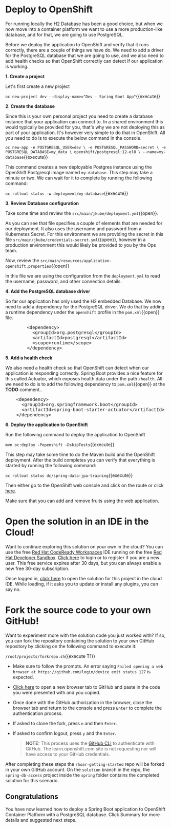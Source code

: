# Deploy to OpenShift

For running locally the H2 Database has been a good choice, but when we now move into a container platform we want to use a more production-like database, and for that, we are going to use PostgreSQL. 

Before we deploy the application to OpenShift and verify that it runs correctly, there are a couple of things we have do. We need to add a driver for the PostgreSQL database that we are going to use, and we also need to add health checks so that OpenShift correctly can detect if our application is working. 

**1. Create a project**

Let's first create a new project

``oc new-project dev --display-name="Dev - Spring Boot App"``{{execute}}

**2. Create the database**

Since this is your own personal project you need to create a database instance that your application can connect to. In a shared environment this would typically be provided for you, that's why we are not deploying this as part of your application. It's however very simple to do that in OpenShift. All you need to do is to execute the below command in the console.

``oc new-app -e POSTGRESQL_USER=dev \
             -e POSTGRESQL_PASSWORD=secret \
             -e POSTGRESQL_DATABASE=my_data \
             openshift/postgresql:12-el8 \
             --name=my-database``{{execute}}

This command creates a new deployable Postgres instance using the OpenShift Postgresql image named `my-database`. This step may take a minute or two. We can wait for it to complete by running the following command:

``oc rollout status -w deployment/my-database``{{execute}}

**3. Review Database configuration**

Take some time and review the ``src/main/jkube/deployment.yml``{{open}}.

As you can see that file specifies a couple of elements that are needed for our deployment. It also uses the username and password from a Kubernetes Secret. For this environment we are providing the secret in this file ``src/main/jkube/credentials-secret.yml``{{open}}, however in a production environment this would likely be provided to you by the Ops team.

Now, review the ``src/main/resources/application-openshift.properties``{{open}}

In this file we are using the configuration from the `deployment.yml` to read the username, password, and other connection details. 

**4. Add the PostgreSQL database driver**

So far our application has only used the H2 embedded Database. We now need to add a dependency for the PostgreSQL driver. We do that by adding a runtime dependency under the `openshift` profile in the ``pom.xml``{{open}} file.

<pre class="file" data-filename="pom.xml" data-target="insert" data-marker="<!-- TODO: Add PostgreSQL database dependency here -->">
        &lt;dependency&gt;
          &lt;groupId&gt;org.postgresql&lt;/groupId&gt;
          &lt;artifactId&gt;postgresql&lt;/artifactId&gt;
          &lt;scope&gt;runtime&lt;/scope&gt;
        &lt;/dependency&gt;
</pre>


**5. Add a health check**

We also need a health check so that OpenShift can detect when our application is responding correctly. Spring Boot provides a nice feature for this called Actuator, which exposes health data under the path `/health`. All we need to do is to add the following dependency to ``pom.xml``{{open}} at the **TODO** comment..

<pre class="file" data-filename="pom.xml" data-target="insert" data-marker="<!-- TODO: Add Actuator dependency here -->">
    &lt;dependency&gt;
      &lt;groupId&gt;org.springframework.boot&lt;/groupId&gt;
      &lt;artifactId&gt;spring-boot-starter-actuator&lt;/artifactId&gt;
    &lt;/dependency&gt;
</pre>

**6. Deploy the application to OpenShift**

Run the following command to deploy the application to OpenShift

``mvn oc:deploy -Popenshift -DskipTests``{{execute}}

This step may take some time to do the Maven build and the OpenShift deployment. After the build completes you can verify that everything is started by running the following command:

``oc rollout status dc/spring-data-jpa-training``{{execute}}

Then either go to the OpenShift web console and click on the route or click [here](http://spring-data-jpa-training-dev.[[HOST_SUBDOMAIN]]-80-[[KATACODA_HOST]].environments.katacoda.com/).

Make sure that you can add and remove fruits using the web application.

# Open the solution in an IDE in the Cloud!
Want to continue exploring this solution on your own in the cloud? You can use the free [Red Hat CodeReady Workspaces](https://developers.redhat.com/products/codeready-workspaces/overview) IDE running on the free [Red Hat Developer Sandbox](http://red.ht/dev-sandbox). [Click here](https://workspaces.openshift.com) to login or to register if you are a new user. This free service expires after 30 days, but you can always enable a new free 30-day subscription.

Once logged in, [click here](https://workspaces.openshift.com/f?url=https://raw.githubusercontent.com/openshift-katacoda/rhoar-getting-started/solution/spring/spring-db-access/devfile.yaml) to open the solution for this project in the cloud IDE. While loading, if it asks you to update or install any plugins, you can say no.

# Fork the source code to your own GitHub!
Want to experiment more with the solution code you just worked with? If so, you can fork the repository containing the solution to your own GitHub repository by clicking on the following command to execute it:

`/root/projects/forkrepo.sh`{{execute T1}}
- Make sure to follow the prompts. An error saying `Failed opening a web browser at https://github.com/login/device exit status 127` is expected.
- [Click here](https://github.com/login/device) to open a new browser tab to GitHub and paste in the code you were presented with and you copied.
- Once done with the GitHub authorization in the browser, close the browser tab and return to the console and press `Enter` to complete the authentication process.
- If asked to clone the fork, press `n` and then `Enter`.
- If asked to confirm logout, press `y` and the `Enter`.

   > **NOTE:** This process uses the [GitHub CLI](https://cli.github.com) to authenticate with GitHub. The learn.openshift.com site is not requesting nor will have access to your GitHub credentials.

After completing these steps the `rhoar-getting-started` repo will be forked in your own GitHub account. On the `solution` branch in the repo, the `spring-db-access` project inside the `spring` folder contains the completed solution for this scenario.

## Congratulations

You have now learned how to deploy a Spring Boot application to OpenShift Container Platform with a PostgreSQL database. Click Summary for more details and suggested next steps.
